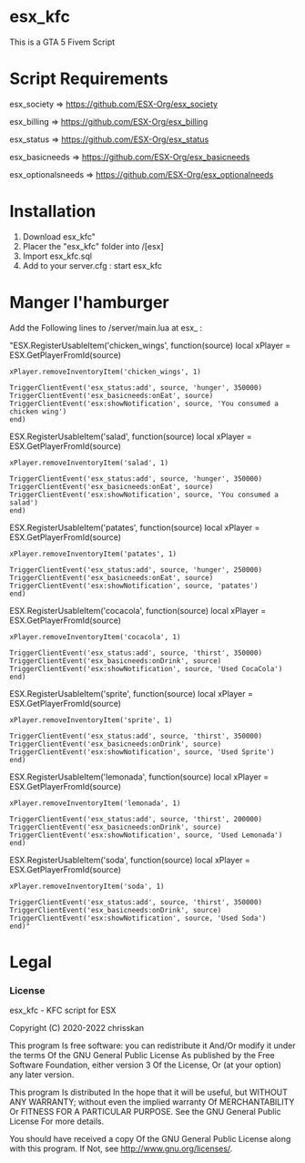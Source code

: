 # esx_kfc
This is a GTA 5 Fivem Script



# Script Requirements

esx_society => https://github.com/ESX-Org/esx_society

esx_billing => https://github.com/ESX-Org/esx_billing

esx_status => https://github.com/ESX-Org/esx_status

esx_basicneeds => https://github.com/ESX-Org/esx_basicneeds

esx_optionalsneeds => https://github.com/ESX-Org/esx_optionalneeds

# Installation
1) Download esx_kfc"
2) Placer the "esx_kfc" folder into /[esx]
3) Import esx_kfc.sql 
4) Add to your server.cfg : start esx_kfc

# Manger l'hamburger
Add the Following lines to /server/main.lua at esx_ : 

"ESX.RegisterUsableItem('chicken_wings', function(source)
	local xPlayer = ESX.GetPlayerFromId(source)

	xPlayer.removeInventoryItem('chicken_wings', 1)

	TriggerClientEvent('esx_status:add', source, 'hunger', 350000)
	TriggerClientEvent('esx_basicneeds:onEat', source)
	TriggerClientEvent('esx:showNotification', source, 'You consumed a chicken wing')
	end)

ESX.RegisterUsableItem('salad', function(source)
	local xPlayer = ESX.GetPlayerFromId(source)

	xPlayer.removeInventoryItem('salad', 1)

	TriggerClientEvent('esx_status:add', source, 'hunger', 350000)
	TriggerClientEvent('esx_basicneeds:onEat', source)
	TriggerClientEvent('esx:showNotification', source, 'You consumed a salad')
	end)


ESX.RegisterUsableItem('patates', function(source)
	local xPlayer = ESX.GetPlayerFromId(source)

	xPlayer.removeInventoryItem('patates', 1)

	TriggerClientEvent('esx_status:add', source, 'hunger', 250000)
	TriggerClientEvent('esx_basicneeds:onEat', source)
	TriggerClientEvent('esx:showNotification', source, 'patates')
	end)



ESX.RegisterUsableItem('cocacola', function(source)
	local xPlayer = ESX.GetPlayerFromId(source)

	xPlayer.removeInventoryItem('cocacola', 1)

	TriggerClientEvent('esx_status:add', source, 'thirst', 350000)
	TriggerClientEvent('esx_basicneeds:onDrink', source)
	TriggerClientEvent('esx:showNotification', source, 'Used CocaCola')
	end)

ESX.RegisterUsableItem('sprite', function(source)
	local xPlayer = ESX.GetPlayerFromId(source)

	xPlayer.removeInventoryItem('sprite', 1)

	TriggerClientEvent('esx_status:add', source, 'thirst', 350000)
	TriggerClientEvent('esx_basicneeds:onDrink', source)
	TriggerClientEvent('esx:showNotification', source, 'Used Sprite')
	end)

ESX.RegisterUsableItem('lemonada', function(source)
	local xPlayer = ESX.GetPlayerFromId(source)

	xPlayer.removeInventoryItem('lemonada', 1)

	TriggerClientEvent('esx_status:add', source, 'thirst', 200000)
	TriggerClientEvent('esx_basicneeds:onDrink', source)
	TriggerClientEvent('esx:showNotification', source, 'Used Lemonada')
	end)

ESX.RegisterUsableItem('soda', function(source)
	local xPlayer = ESX.GetPlayerFromId(source)

	xPlayer.removeInventoryItem('soda', 1)

	TriggerClientEvent('esx_status:add', source, 'thirst', 350000)
	TriggerClientEvent('esx_basicneeds:onDrink', source)
	TriggerClientEvent('esx:showNotification', source, 'Used Soda')
	end)"

# Legal
### License
esx_kfc - KFC script for ESX

Copyright (C) 2020-2022 chrisskan

This program Is free software: you can redistribute it And/Or modify it under the terms Of the GNU General Public License As published by the Free Software Foundation, either version 3 Of the License, Or (at your option) any later version.

This program Is distributed In the hope that it will be useful, but WITHOUT ANY WARRANTY; without even the implied warranty Of MERCHANTABILITY Or FITNESS FOR A PARTICULAR PURPOSE. See the GNU General Public License For more details.

You should have received a copy Of the GNU General Public License along with this program. If Not, see http://www.gnu.org/licenses/.
